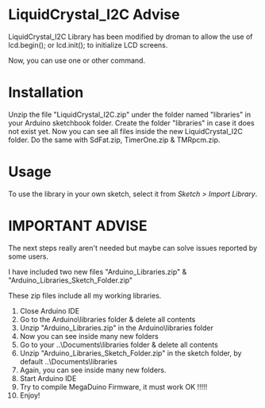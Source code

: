 

# LiquidCrystal_I2C Advise #
LiquidCrystal_I2C Library has been modified by droman to allow the use of lcd.begin(); or lcd.init(); to initialize LCD screens.

Now, you can use one or other command.

# Installation #
Unzip the file "LiquidCrystal_I2C.zip" under the folder named "libraries" in your Arduino sketchbook folder.
Create the folder "libraries" in case it does not exist yet. Now you can see all files inside the new
LiquidCrystal_I2C folder. Do the same with SdFat.zip, TimerOne.zip & TMRpcm.zip.

# Usage #
To use the library in your own sketch, select it from *Sketch > Import Library*.

# IMPORTANT ADVISE #

The next steps really aren't needed but maybe can solve issues reported by some users.

I have included two new files "Arduino_Libraries.zip" & "Arduino_Libraries_Sketch_Folder.zip"

These zip files include all my working libraries.

1) Close Arduino IDE
2) Go to the Arduino\libraries folder & delete all contents
3) Unzip "Arduino_Libraries.zip" in the Arduino\libraries folder
4) Now you can see inside many new folders
5) Go to your ..\Documents\libraries folder & delete all contents
6) Unzip "Arduino_Libraries_Sketch_Folder.zip" in the sketch folder, by default ..\Documents\libraries
7) Again, you can see inside many new folders.
8) Start Arduino IDE
9) Try to compile MegaDuino Firmware, it must work OK !!!!!
10) Enjoy!


